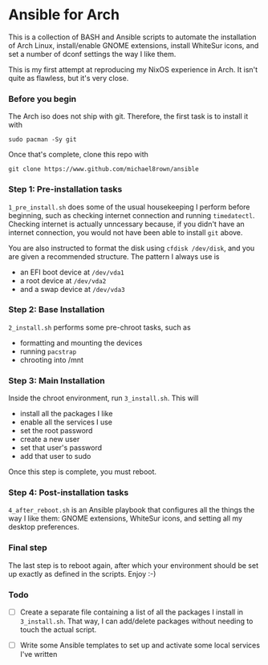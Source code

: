 # Ansible for Arch

This is a collection of BASH and Ansible scripts to automate the installation of Arch Linux, install/enable GNOME extensions, install WhiteSur icons, and set a number of dconf settings the way I like them.

This is my first attempt at reproducing my NixOS experience in Arch. It isn't quite as flawless, but it's very close.

### Before you begin

The Arch iso does not ship with git. Therefore, the first task is to install it with

```
sudo pacman -Sy git
```

Once that's complete, clone this repo with

```
git clone https://www.github.com/michael8rown/ansible
```

### Step 1: Pre-installation tasks

`1_pre_install.sh` does some of the usual housekeeping I perform before beginning, such as checking internet connection and running `timedatectl`. Checking internet is actually unncessary because, if you didn't have an internet connection, you would not have been able to install `git` above.

You are also instructed to format the disk using `cfdisk /dev/disk`, and you are given a recommended structure. The pattern I always use is

* an EFI boot device at `/dev/vda1`
* a root device at `/dev/vda2`
* and a swap device at `/dev/vda3`

### Step 2: Base Installation

`2_install.sh` performs some pre-chroot tasks, such as

* formatting and mounting the devices
* running `pacstrap`
* chrooting into /mnt

### Step 3: Main Installation

Inside the chroot environment, run `3_install.sh`. This will

* install all the packages I like
* enable all the services I use
* set the root password
* create a new user
* set that user's password
* add that user to sudo

Once this step is complete, you must reboot.

### Step 4: Post-installation tasks

`4_after_reboot.sh` is an Ansible playbook that configures all the things the way I like them: GNOME extensions, WhiteSur icons, and setting all my desktop preferences.

### Final step

The last step is to reboot again, after which your environment should be set up exactly as defined in the scripts. Enjoy :-)

### Todo

- [ ] Create a separate file containing a list of all the packages I install in `3_install.sh`. That way, I can add/delete packages without needing to touch the actual script.

- [ ] Write some Ansible templates to set up and activate some local services I've written
